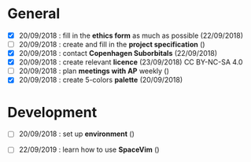 # General
- [x] 20/09/2018 : fill in the **ethics form** as much as possible (22/09/2018)
- [ ] 20/09/2018 : create and fill in the **project specification** ()
- [x] 20/09/2018 : contact **Copenhagen Suborbitals** (22/09/2018)
- [x] 20/09/2018 : create relevant **licence** (23/09/2018) CC BY-NC-SA 4.0
- [ ] 20/09/2018 : plan **meetings with AP** weekly ()
- [x] 20/09/2018 : create 5-colors **palette** (20/09/2018)

# Development
- [ ] 20/09/2018 : set up **environment** ()
- [ ] 22/09/2019 : learn how to use **SpaceVim** ()

